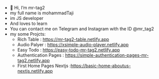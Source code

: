 - 👋 Hi, I’m mr-tag2
- my full name is mohammadTaji
- im JS developer
- And loves to learn
- You can contact me on Telegram and Instagram with the ID @mr_tag2
- my some Projcts:
  - Rich Table : https://mr-tag2-table.netlify.app
  - Audio Palyer : https://xsimple-audio-player.netlify.app
  - Easy Todo : https://easy-todo-mr-tag2.netlify.app
  - Authentication Pages : https://simple-authentication-pages-mr-tag2.netlify.app
  - First Home Pages Nextjs :https://basic-home-aboutus-nextjs.netlify.app
